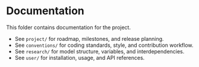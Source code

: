 # Documentation

This folder contains documentation for the project.

- See `project/` for roadmap, milestones, and release planning.
- See `conventions/` for coding standards, style, and contribution workflow.
- See `research/` for model structure, variables, and interdependencies.
- See `user/` for installation, usage, and API references.

